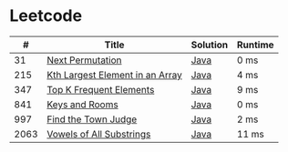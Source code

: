 # Leetcode

| # | Title | Solution | Runtime |
|---| ----- | -------- | ------- |
|31|[ Next Permutation](https://leetcode.com/problems/next-permutation/)|[Java](./solutions/31.%20Next%20Permutation.java)|0 ms|
|215|[ Kth Largest Element in an Array](https://leetcode.com/problems/kth-largest-element-in-an-array/)|[Java](./solutions/215.%20Kth%20Largest%20Element%20in%20an%20Array.java)|4 ms|
|347|[ Top K Frequent Elements](https://leetcode.com/problems/top-k-frequent-elements/)|[Java](./solutions/347.%20Top%20K%20Frequent%20Elements.java)|9 ms|
|841|[ Keys and Rooms](https://leetcode.com/problems/keys-and-rooms/)|[Java](./solutions/841.%20Keys%20and%20Rooms.java)|0 ms|
|997|[ Find the Town Judge](https://leetcode.com/problems/find-the-town-judge/)|[Java](./solutions/997.%20Find%20the%20Town%20Judge.java)|2 ms|
|2063|[ Vowels of All Substrings](https://leetcode.com/problems/vowels-of-all-substrings/)|[Java](./solutions/2063.%20Vowels%20of%20All%20Substrings.java)|11 ms|
